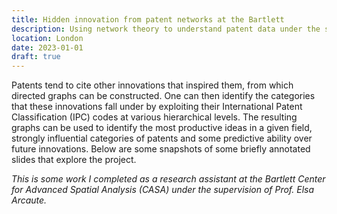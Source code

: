 ```yaml
---
title: Hidden innovation from patent networks at the Bartlett
description: Using network theory to understand patent data under the supervision of Prof. Elsa Arcaute.
location: London 
date: 2023-01-01
draft: true
---
```


Patents tend to cite other innovations that inspired them, from which directed graphs can be constructed. One can then identify the categories that these innovations fall under by exploiting their International Patent Classification (IPC) codes at various hierarchical levels. The resulting graphs can be used to identify the most productive ideas in a given field, strongly influential categories of patents and some predictive ability over future innovations. Below are some snapshots of some briefly annotated slides that explore the project.

_This is some work I completed as a research assistant at the Bartlett Center for Advanced Spatial Analysis (CASA) under the supervision of Prof. Elsa Arcaute._